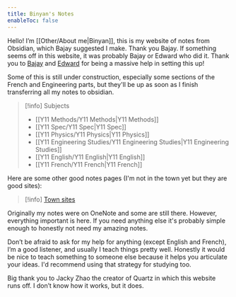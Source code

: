 ```yaml
---
title: Binyan's Notes
enableToc: false
---
```


Hello! I’m [[Other/About me|Binyan]], this is my website of notes from Obsidian, which Bajay suggested I make. Thank you Bajay. If something seems off in this website, it was probably Bajay or Edward who did it. Thank you to [Bajay](https://baju-s.toomwn.xyz/) and [Edward](https://github.com/eddietheed) for being a massive help in setting this up!

Some of this is still under construction, especially some sections of the French and Engineering parts, but they'll be up as soon as I finish transferring all my notes to obsidian.

> [!info] Subjects
> 
> - [[Y11 Methods/Y11 Methods|Y11 Methods]]
> - [[Y11 Spec/Y11 Spec|Y11 Spec]]
> - [[Y11 Physics/Y11 Physics|Y11 Physics]]
> - [[Y11 Engineering Studies/Y11 Engineering Studies|Y11 Engineering Studies]]
> - [[Y11 English/Y11 English|Y11 English]]
> - [[Y11 French/Y11 French|Y11 French]]

Here are some other good notes pages (I'm not in the town yet but they are good sites):
> [!info] [Town sites](https://baju-s.toomwn.xyz/-Home-Page/Other-Town-Sites)

Originally my notes were on OneNote and some are still there. However, everything important is here. If you need anything else it's probably simple enough to honestly not need my amazing notes.

Don’t be afraid to ask for my help for anything (except English and French), I’m a good listener, and usually I teach things pretty well. Honestly it would be nice to teach something to someone else because it helps you articulate your ideas. I'd recommend using that strategy for studying too.

Big thank you to Jacky Zhao the creator of Quartz in which this website runs off. I don’t know how it works, but it does.